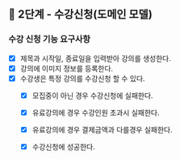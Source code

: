 
## 🚀 2단계 - 수강신청(도메인 모델)

### 수강 신청 기능 요구사항

- [x] 제목과 시작일, 종료일을 입력받아 강의를 생성한다.
- [x] 강의에 이미지 정보를 등록한다.
- [x] 수강생은 특정 강의를 수강신청 할 수 있다.
     - [x] 모집중이 아닌 경우 수강신청에 실패한다.
     - [x] 유료강의에 경우 수강인원 초과시 실패한다.
     - [x] 유료강의에 경우 결제금액과 다를경우 실패한다.
     - [x] 수강신청에 성공한다.
 
